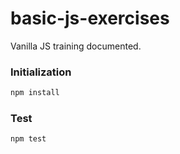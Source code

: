 # basic-js-exercises

Vanilla JS training documented.

### Initialization

```bash
npm install
```

### Test

```bash
npm test
```

